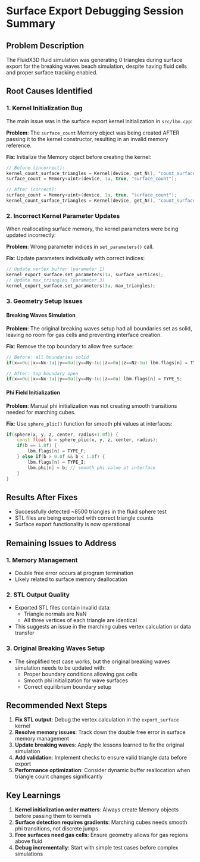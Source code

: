 # Surface Export Debugging Session Summary

## Problem Description
The FluidX3D fluid simulation was generating 0 triangles during surface export for the breaking waves beach simulation, despite having fluid cells and proper surface tracking enabled.

## Root Causes Identified

### 1. Kernel Initialization Bug
The main issue was in the surface export kernel initialization in `src/lbm.cpp`:

**Problem**: The `surface_count` Memory object was being created AFTER passing it to the kernel constructor, resulting in an invalid memory reference.

**Fix**: Initialize the Memory object before creating the kernel:
```cpp
// Before (incorrect):
kernel_count_surface_triangles = Kernel(device, get_N(), "count_surface_triangles", phi, surface_count);
surface_count = Memory<uint>(device, 1u, true, "surface_count");

// After (correct):
surface_count = Memory<uint>(device, 1u, true, "surface_count");
kernel_count_surface_triangles = Kernel(device, get_N(), "count_surface_triangles", phi, surface_count);
```

### 2. Incorrect Kernel Parameter Updates
When reallocating surface memory, the kernel parameters were being updated incorrectly:

**Problem**: Wrong parameter indices in `set_parameters()` call.

**Fix**: Update parameters individually with correct indices:
```cpp
// Update vertex buffer (parameter 1)
kernel_export_surface.set_parameters(1u, surface_vertices);
// Update max_triangles (parameter 3)
kernel_export_surface.set_parameters(3u, max_triangles);
```

### 3. Geometry Setup Issues

#### Breaking Waves Simulation
**Problem**: The original breaking waves setup had all boundaries set as solid, leaving no room for gas cells and preventing interface creation.

**Fix**: Remove the top boundary to allow free surface:
```cpp
// Before: all boundaries solid
if(x==0u||x==Nx-1u||y==0u||y==Ny-1u||z==0u||z==Nz-1u) lbm.flags[n] = TYPE_S;

// After: top boundary open
if(x==0u||x==Nx-1u||y==0u||y==Ny-1u||z==0u) lbm.flags[n] = TYPE_S;
```

#### Phi Field Initialization
**Problem**: Manual phi initialization was not creating smooth transitions needed for marching cubes.

**Fix**: Use `sphere_plic()` function for smooth phi values at interfaces:
```cpp
if(sphere(x, y, z, center, radius+1.0f)) {
    const float b = sphere_plic(x, y, z, center, radius);
    if(b == 1.0f) {
        lbm.flags[n] = TYPE_F;
    } else if(b > 0.0f && b < 1.0f) {
        lbm.flags[n] = TYPE_I;
        lbm.phi[n] = b; // smooth phi value at interface
    }
}
```

## Results After Fixes
- Successfully detected ~8500 triangles in the fluid sphere test
- STL files are being exported with correct triangle counts
- Surface export functionality is now operational

## Remaining Issues to Address

### 1. Memory Management
- Double free error occurs at program termination
- Likely related to surface memory deallocation

### 2. STL Output Quality
- Exported STL files contain invalid data:
  - Triangle normals are NaN
  - All three vertices of each triangle are identical
- This suggests an issue in the marching cubes vertex calculation or data transfer

### 3. Original Breaking Waves Setup
- The simplified test case works, but the original breaking waves simulation needs to be updated with:
  - Proper boundary conditions allowing gas cells
  - Smooth phi initialization for wave surfaces
  - Correct equilibrium boundary setup

## Recommended Next Steps

1. **Fix STL output**: Debug the vertex calculation in the `export_surface` kernel
2. **Resolve memory issues**: Track down the double free error in surface memory management
3. **Update breaking waves**: Apply the lessons learned to fix the original simulation
4. **Add validation**: Implement checks to ensure valid triangle data before export
5. **Performance optimization**: Consider dynamic buffer reallocation when triangle count changes significantly

## Key Learnings

1. **Kernel initialization order matters**: Always create Memory objects before passing them to kernels
2. **Surface detection requires gradients**: Marching cubes needs smooth phi transitions, not discrete jumps
3. **Free surfaces need gas cells**: Ensure geometry allows for gas regions above fluid
4. **Debug incrementally**: Start with simple test cases before complex simulations